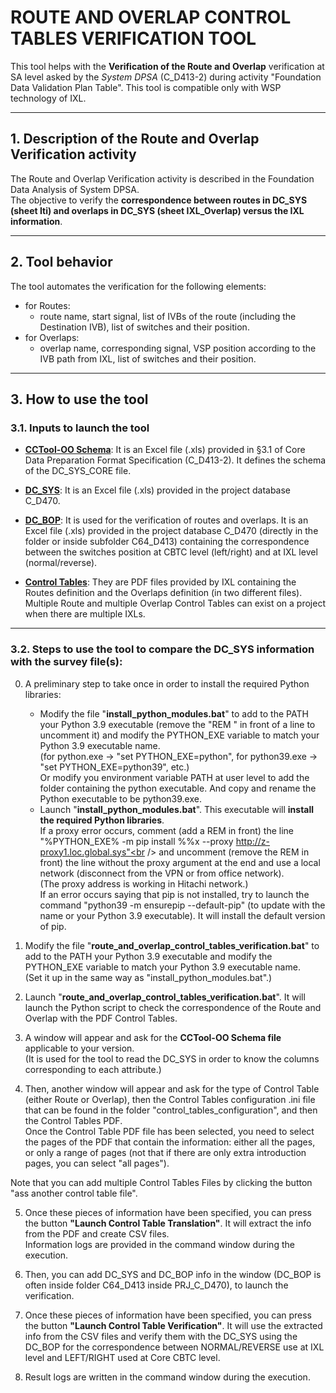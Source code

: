 # ROUTE AND OVERLAP CONTROL TABLES VERIFICATION TOOL

This tool helps with the **Verification of the Route and Overlap** verification at SA level asked by the *System DPSA* (C_D413-2) during activity "Foundation Data Validation Plan Table". This tool is compatible only with WSP technology of IXL.

---
## 1. Description of the Route and Overlap Verification activity
The Route and Overlap Verification activity is described in the Foundation Data Analysis of System DPSA. <br />
The objective to verify the **correspondence between routes in DC_SYS (sheet Iti) and overlaps in DC_SYS (sheet IXL_Overlap) versus the IXL information**.

---
## 2. Tool behavior
The tool automates the verification for the following elements:
- for Routes:
  - route name, start signal, list of IVBs of the route (including the Destination IVB), list of switches and their position.
- for Overlaps:
  - overlap name, corresponding signal, VSP position according to the IVB path from IXL, list of switches and their position.

---
## 3. How to use the tool

### 3.1. Inputs to launch the tool
- <ins>**CCTool-OO Schema**</ins>: It is an Excel file (.xls) provided in §3.1 of Core Data Preparation Format Specification (C_D413-2). It defines the schema of the DC_SYS_CORE file.


- <ins>**DC_SYS**</ins>: It is an Excel file (.xls) provided in the project database C_D470.


- <ins>**DC_BOP**</ins>: It is used for the verification of routes and overlaps. It is an Excel file (.xls) provided in the project database C_D470 (directly in the folder or inside subfolder C64_D413) containing the correspondence between the switches position at CBTC level (left/right) and at IXL level (normal/reverse).


- <ins>**Control Tables**</ins>: They are PDF files provided by IXL containing the Routes definition and the Overlaps definition (in two different files). Multiple Route and multiple Overlap Control Tables can exist on a project when there are multiple IXLs.  


---
### 3.2. Steps to use the tool to compare the DC_SYS information with the survey file(s):

0. A preliminary step to take once in order to install the required Python libraries:
   - Modify the file "**install_python_modules.bat**" to add to the PATH your Python 3.9 executable (remove the "REM " in front of a line to uncomment it) and modify the PYTHON_EXE variable to match your Python 3.9 executable name. <br />
     (for python.exe -> "set PYTHON_EXE=python", for python39.exe -> "set PYTHON_EXE=python39", etc.) <br />
     Or modify you environment variable PATH at user level to add the folder containing the python executable. And copy and rename the Python executable to be python39.exe.
   - Launch "**install_python_modules.bat**". This executable will **install the required Python libraries**. <br />
 If a proxy error occurs, comment (add a REM in front) the line<br />
   "%PYTHON_EXE% -m pip install %%x --proxy http://z-proxy1.loc.global.sys"<br />
   and uncomment (remove the REM in front) the line without the proxy argument at the end and use a local network (disconnect from the VPN or from office network).<br />
   (The proxy address is working in Hitachi network.) <br />
 If an error occurs saying that pip is not installed, try to launch the command "python39 -m ensurepip --default-pip" (to update with the name or your Python 3.9 executable). It will install the default version of pip.


1. Modify the file "**route_and_overlap_control_tables_verification.bat**" to add to the PATH your Python 3.9 executable and modify the PYTHON_EXE variable to match your Python 3.9 executable name. <br />
(Set it up in the same way as "install_python_modules.bat".)


2. Launch "**route_and_overlap_control_tables_verification.bat**". It will launch the Python script to check the correspondence of the Route and Overlap with the PDF Control Tables.


3. A window will appear and ask for the **CCTool-OO Schema file** applicable to your version. <br />
(It is used for the tool to read the DC_SYS in order to know the columns corresponding to each attribute.)


4. Then, another window will appear and ask for the type of Control Table (either Route or Overlap), then the Control Tables configuration .ini file that can be found in the folder "control_tables_configuration", and then the Control Tables PDF. <br />
Once the Control Table PDF file has been selected, you need to select the pages of the PDF that contain the information: either all the pages, or only a range of pages (not that if there are only extra introduction pages, you can select "all pages").

Note that you can add multiple Control Tables Files by clicking the button "ass another control table file".


5. Once these pieces of information have been specified, you can press the button **"Launch Control Table Translation"**. It will extract the info from the PDF and create CSV files. <br />
Information logs are provided in the command window during the execution.


6. Then, you can add DC_SYS and DC_BOP info in the window (DC_BOP is often inside folder C64_D413 inside PRJ_C_D470), to launch the verification.


7. Once these pieces of information have been specified, you can press the button **"Launch Control Table Verification"**. It will use the extracted info from the CSV files and verify them with the DC_SYS using the DC_BOP for the correspondence between NORMAL/REVERSE use at IXL level and LEFT/RIGHT used at Core CBTC level. <br />


8. Result logs are written in the command window during the execution.
